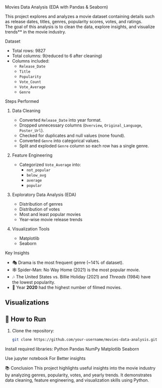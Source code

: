 Movies Data Analysis (EDA with Pandas & Seaborn)

This project explores and analyzes a movie dataset containing details such as release dates, titles, genres, popularity scores, votes, and ratings.  
The goal of this analysis is to clean the data, explore insights, and visualize trends** in the movie industry.  

Dataset
- Total rows: 9827
- Total columns: 9(reduced to 6 after cleaning)
- Columns included:
  - `Release_Date`
  - `Title`
  - `Popularity`
  - `Vote_Count`
  - `Vote_Average`
  - `Genre`

Steps Performed

1. Data Cleaning
   - Converted `Release_Date` into year format.
   - Dropped unnecessary columns (`Overview`, `Original_Language`, `Poster_Url`).
   - Checked for duplicates and null values (none found).
   - Converted `Genre` into categorical values.
   - Split and exploded `Genre` column so each row has a single genre.

2. Feature Engineering
   - Categorized `Vote_Average` into:
     - `not_popular`
     - `below_avg`
     - `average`
     - `popular`

3. Exploratory Data Analysis (EDA)
   - Distribution of genres
   - Distribution of votes
   - Most and least popular movies
   - Year-wise movie release trends

4. Visualization Tools
   - Matplotlib
   - Seaborn


Key Insights

- 🎭 Drama is the most frequent genre (~14% of dataset).  
- 🕸️ Spider-Man: No Way Home (2021) is the most popular movie.  
- 🎶 The United States vs. Billie Holiday (2021) and *Threads* (1984) have the lowest popularity.  
- 📅 Year **2020** had the highest number of filmed movies.  



Visualizations
---

## 🚀 How to Run
1. Clone the repository:
   ```bash
   git clone https://github.com/your-username/movies-data-analysis.git

Install required libraries:
Python 
Pandas
NumPy
Matplotlib
Seaborn

Use jupyter notebook For Better insights

📚 Conclusion
This project highlights useful insights into the movie industry by analyzing genres, popularity, votes, and yearly trends. It demonstrates data cleaning, feature engineering, and visualization skills using Python.
